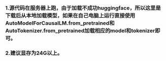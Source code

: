### 1.源代码在服务器上跑，由于加载不成功huggingface，所以这里是下载后从本地加载模型，如果在自己电脑上运行直接使用AutoModelForCausalLM.from_pretrained和AutoTokenizer.from_pretrained加载相应的model和tokenizer即可。
### 2.建议显存为24G以上。
